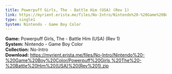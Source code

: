 ```yaml
---
title: Powerpuff Girls, The - Battle Him (USA) (Rev 1)
link: https://myrient.erista.me/files/No-Intro/Nintendo%20-%20Game%20Boy%20Color/Powerpuff%20Girls,%20The%20-%20Battle%20Him%20(USA)%20(Rev%201).zip
type: single1
System: Nintendo - Game Boy Color
---
```

<b>Game:</b> Powerpuff Girls, The - Battle Him (USA) (Rev 1)<br>
<b>System:</b> Nintendo - Game Boy Color<br>
<b>Collection:</b> No-Intro<br>
<b>Download:</b> https://myrient.erista.me/files/No-Intro/Nintendo%20-%20Game%20Boy%20Color/Powerpuff%20Girls,%20The%20-%20Battle%20Him%20(USA)%20(Rev%201).zip